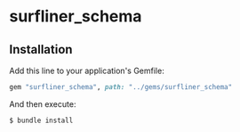 # surfliner_schema

## Installation

Add this line to your application's Gemfile:

```ruby
gem "surfliner_schema", path: "../gems/surfliner_schema"
```

And then execute:

    $ bundle install
